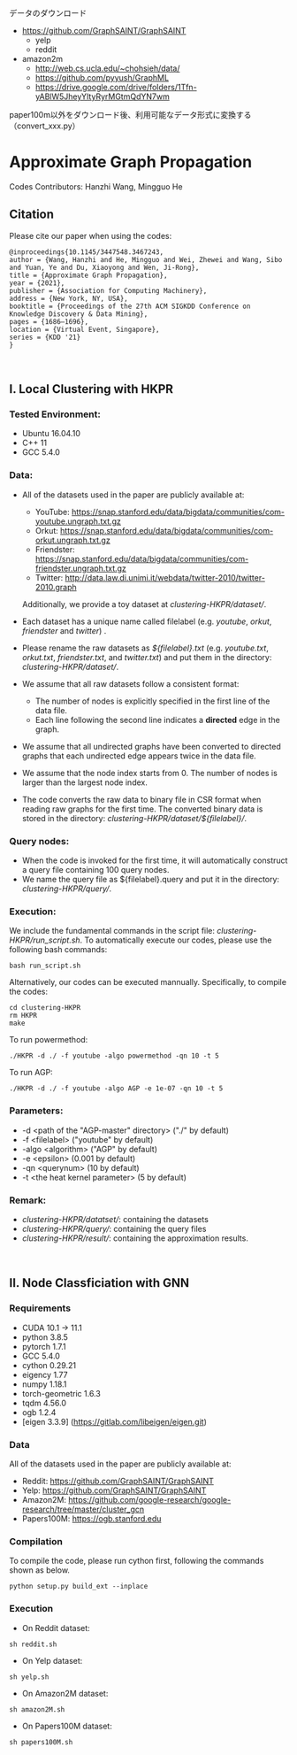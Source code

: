 
データのダウンロード
- https://github.com/GraphSAINT/GraphSAINT
    - yelp
    - reddit
- amazon2m
    - http://web.cs.ucla.edu/~chohsieh/data/
    - https://github.com/pyyush/GraphML
    - https://drive.google.com/drive/folders/1Tfn-yABlW5JheyYItyRyrMGtmQdYN7wm


paper100m以外をダウンロード後、利用可能なデータ形式に変換する（convert_xxx.py）

#  Approximate Graph Propagation

Codes Contributors: Hanzhi Wang, Mingguo He
<br/>

## Citation
Please cite our paper when using the codes:

```
@inproceedings{10.1145/3447548.3467243,
author = {Wang, Hanzhi and He, Mingguo and Wei, Zhewei and Wang, Sibo and Yuan, Ye and Du, Xiaoyong and Wen, Ji-Rong},
title = {Approximate Graph Propagation},
year = {2021},
publisher = {Association for Computing Machinery},
address = {New York, NY, USA},
booktitle = {Proceedings of the 27th ACM SIGKDD Conference on Knowledge Discovery & Data Mining},
pages = {1686–1696},
location = {Virtual Event, Singapore},
series = {KDD '21}
}
```

<br/>

## I. Local Clustering with HKPR
### Tested Environment:
- Ubuntu 16.04.10
- C++ 11
- GCC 5.4.0


### Data:
* All of the datasets used in the paper are publicly available at:
    * YouTube: https://snap.stanford.edu/data/bigdata/communities/com-youtube.ungraph.txt.gz
    * Orkut: https://snap.stanford.edu/data/bigdata/communities/com-orkut.ungraph.txt.gz
    * Friendster: https://snap.stanford.edu/data/bigdata/communities/com-friendster.ungraph.txt.gz
    * Twitter: http://data.law.di.unimi.it/webdata/twitter-2010/twitter-2010.graph

    Additionally, we provide a toy dataset at *clustering-HKPR/dataset/*.

* Each dataset has a unique name called filelabel (e.g. *youtube*, *orkut*, *friendster* and *twitter*) .
* Please rename the raw datasets as *${filelabel}.txt* (e.g. *youtube.txt*, *orkut.txt*, *friendster.txt*, and *twitter.txt*) and put them in the directory: *clustering-HKPR/dataset/*.
* We assume that all raw datasets follow a consistent format:
    * The number of nodes is explicitly specified in the first line of the data file.
    * Each line following the second line indicates a **directed** edge in the graph.
* We assume that all undirected graphs have been converted to directed graphs that each undirected edge appears twice in the data file.
* We assume that the node index starts from $0$. The number of nodes is larger than the largest node index.
* The code converts the raw data to binary file in CSR format when reading raw graphs for the first time. The converted binary data is stored in the directory: *clustering-HKPR/dataset/${filelabel}/*.


### Query nodes:
* When the code is invoked for the first time, it will automatically construct a query file containing 100 query nodes.
* We name the query file as ${filelabel}.query and put it in the directory: *clustering-HKPR/query/*.


### Execution:
We include the fundamental commands in the script file: *clustering-HKPR/run_script.sh*. To automatically execute our codes, please use the following bash commands:
```
bash run_script.sh
```

Alternatively, our codes can be executed mannually. Specifically, to compile the codes:
```
cd clustering-HKPR
rm HKPR
make
```
To run powermethod:
```
./HKPR -d ./ -f youtube -algo powermethod -qn 10 -t 5
```
To run AGP:
```
./HKPR -d ./ -f youtube -algo AGP -e 1e-07 -qn 10 -t 5
```

### Parameters:
- -d \<path of the "AGP-master" directory\> ("./" by default)
- -f \<filelabel\> ("youtube" by default)
- -algo \<algorithm\> ("AGP" by default)
- -e \<epsilon\> (0.001 by default)
- -qn \<querynum\> (10 by default)
- -t \<the heat kernel parameter\> (5 by default)


### Remark:
* *clustering-HKPR/datatset/*: containing the datasets
* *clustering-HKPR/query/*: containing the query files
* *clustering-HKPR/result/*: containing the approximation results.

<br/>

## II. Node Classficiation with GNN
### Requirements
- CUDA  10.1 → 11.1
- python 3.8.5
- pytorch 1.7.1
- GCC 5.4.0
- cython 0.29.21
- eigency 1.77
- numpy 1.18.1
- torch-geometric 1.6.3
- tqdm 4.56.0
- ogb 1.2.4
- [eigen 3.3.9] (https://gitlab.com/libeigen/eigen.git)

### Data
All of the datasets used in the paper are publicly available at:
* Reddit: https://github.com/GraphSAINT/GraphSAINT
* Yelp: https://github.com/GraphSAINT/GraphSAINT
* Amazon2M: https://github.com/google-research/google-research/tree/master/cluster_gcn
* Papers100M: https://ogb.stanford.edu



### Compilation
To compile the code, please run cython first, following  the commands shown as below.
```
python setup.py build_ext --inplace
```


### Execution
* On Reddit dataset:
```
sh reddit.sh
```
* On Yelp dataset:
```
sh yelp.sh
```
* On Amazon2M dataset:
```
sh amazon2M.sh
```
* On Papers100M dataset:
```
sh papers100M.sh
```
